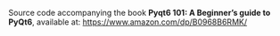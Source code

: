 Source code accompanying the book **Pyqt6 101: A Beginner’s guide to PyQt6**, available at:
https://www.amazon.com/dp/B0968B6RMK/
